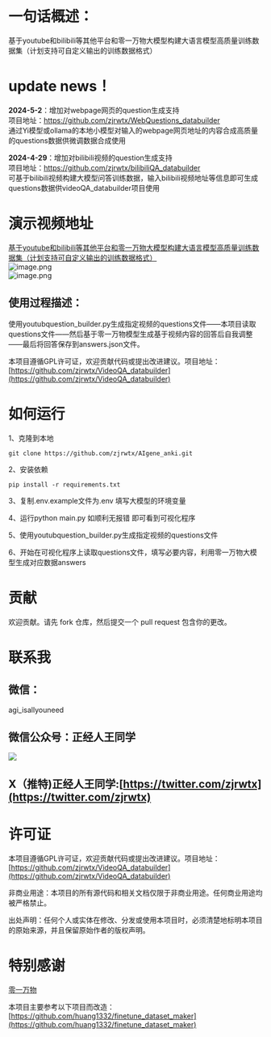 <a name="778d2597"></a>
# 一句话概述：
基于youtube和bilibili等其他平台和零一万物大模型构建大语言模型高质量训练数据集（计划支持可自定义输出的训练数据格式）

# update news！
<b>2024-5-2</b>：增加对webpage网页的question生成支持
<br>项目地址：https://github.com/zjrwtx/WebQuestions_databuilder
<br>通过Yi模型或ollama的本地小模型对输入的webpage网页地址的内容合成高质量的questions数据供微调数据合成使用

<b>2024-4-29</b>：增加对bilibili视频的question生成支持
<br>项目地址：https://github.com/zjrwtx/bilibiliQA_databuilder 
<br>可基于bilibili视频构建大模型问答训练数据，输入bilibili视频地址等信息即可生成questions数据供videoQA_databuilder项目使用


# 演示视频地址
[基于youtube和bilibili等其他平台和零一万物大模型构建大语言模型高质量训练数据集（计划支持可自定义输出的训练数据格式）
](https://www.bilibili.com/video/BV1GF4m1A7op/?spm_id_from=333.999.0.0)<br />![image.png](https://cdn.nlark.com/yuque/0/2024/png/22859856/1714052729621-26e11c49-447e-4694-a9f6-7656d7fcd7ad.png#averageHue=%23fed776&clientId=uf7c9d25c-e51d-4&from=paste&height=611&id=u3e3215fc&originHeight=916&originWidth=1908&originalType=binary&ratio=1.5&rotation=0&showTitle=false&size=247556&status=done&style=none&taskId=ud7d91d8e-8e3d-4faa-9289-e9fa1998165&title=&width=1272)<br />![image.png](https://cdn.nlark.com/yuque/0/2024/png/22859856/1714052768380-8c96a6aa-5138-4c9b-af5c-f2947958704d.png#averageHue=%23e6a68a&clientId=uf7c9d25c-e51d-4&from=paste&height=611&id=u91344d52&originHeight=916&originWidth=1908&originalType=binary&ratio=1.5&rotation=0&showTitle=false&size=358232&status=done&style=none&taskId=u2ca365e2-57bd-4a72-ab91-e804c4f6aba&title=&width=1272)

<a name="3c1bca16"></a>
## 使用过程描述：

使用youtubquestion_builder.py生成指定视频的questions文件——本项目读取questions文件——然后基于零一万物模型生成基于视频内容的回答后自我调整——最后将回答保存到answers.json文件。

本项目遵循GPL许可证，欢迎贡献代码或提出改进建议。项目地址：[https://github.com/zjrwtx/VideoQA_databuilder](https://github.com/zjrwtx/VideoQA_databuilder)

<a name="0cfeb4d9"></a>
# 如何运行

1、克隆到本地

```git
git clone https://github.com/zjrwtx/AIgene_anki.git
```

2、安装依赖

```git
pip install -r requirements.txt
```

3、复制.env.example文件为.env 填写大模型的环境变量

4、运行python main.py 如顺利无报错 即可看到可视化程序

5、使用youtubquestion_builder.py生成指定视频的questions文件

6、开始在可视化程序上读取questions文件，填写必要内容，利用零一万物大模型生成对应数据answers



<a name="bb966aa6"></a>
# 贡献

欢迎贡献。请先 fork 仓库，然后提交一个 pull request 包含你的更改。

<a name="e40a454f"></a>
# 联系我

<a name="da671a4d"></a>
## 微信：

agi_isallyouneed

<a name="e8c53647"></a>
## 微信公众号：正经人王同学

![](https://cdn.nlark.com/yuque/0/2024/jpeg/22859856/1713801561819-9d19cb9a-1233-4295-ad90-56042bbabd3c.jpeg#averageHue=%23a2a1a0&clientId=u7b5f5d88-e731-4&from=paste&height=172&id=u329dbc86&originHeight=430&originWidth=430&originalType=binary&ratio=1.5&rotation=0&showTitle=false&size=40862&status=done&style=none&taskId=u7551bc0b-a19a-4ff7-8b6e-1c0d27b3ae1&title=&width=171.66668701171875#averageHue=%23a2a1a0&id=SjL3U&originHeight=430&originWidth=430&originalType=binary&ratio=1&rotation=0&showTitle=false&status=done&style=none&title=#averageHue=%23a2a1a0&id=dJonX&originHeight=430&originWidth=430&originalType=binary&ratio=1&rotation=0&showTitle=false&status=done&style=none&title=)

<a name="58082d81"></a>
## X（推特)正经人王同学:[https://twitter.com/zjrwtx](https://twitter.com/zjrwtx)



<a name="20a28457"></a>
# 许可证

本项目遵循GPL许可证，欢迎贡献代码或提出改进建议。项目地址：[https://github.com/zjrwtx/VideoQA_databuilder](https://github.com/zjrwtx/VideoQA_databuilder)

非商业用途：本项目的所有源代码和相关文档仅限于非商业用途。任何商业用途均被严格禁止。

出处声明：任何个人或实体在修改、分发或使用本项目时，必须清楚地标明本项目的原始来源，并且保留原始作者的版权声明。

<a name="D4GjD"></a>
# 特别感谢
[零一万物](https://github.com/01-ai/Yi)

本项目主要参考以下项目而改造：<br />[https://github.com/huang1332/finetune_dataset_maker](https://github.com/huang1332/finetune_dataset_maker)

